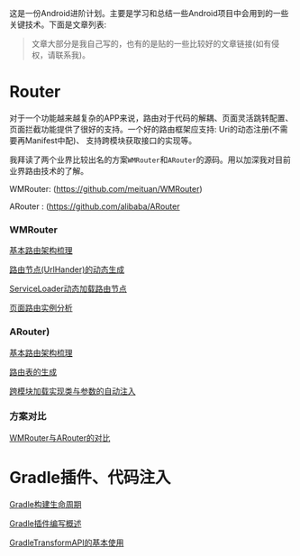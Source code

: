 
这是一份Android进阶计划。主要是学习和总结一些Android项目中会用到的一些关键技术。下面是文章列表:

>文章大部分是我自己写的，也有的是贴的一些比较好的文章链接(如有侵权，请联系我)。

# Router

对于一个功能越来越复杂的APP来说，路由对于代码的解耦、页面灵活跳转配置、页面拦截功能提供了很好的支持。一个好的路由框架应支持: Uri的动态注册(不需要再Manifest中配)、 支持跨模块获取接口的实现等。

我拜读了两个业界比较出名的方案`WMRouter`和`ARouter`的源码。用以加深我对目前业界路由技术的了解。

WMRouter:  (https://github.com/meituan/WMRouter)

ARouter :   (https://github.com/alibaba/ARouter

### WMRouter

<p><a href="router/WMRouter/基本路由架构梳理.md">基本路由架构梳理</a></p>

<p><a href="router/WMRouter/路由节点的动态生成.md">路由节点(UrlHander)的动态生成</a></p>

<p><a href="router/WMRouter/利用ServiceLoader运行时加载UriHandler.md">ServiceLoader动态加载路由节点</a></p>

<p><a href="router/WMRouter/页面跳转的梳理与拦截器的使用.md">页面路由实例分析</a></p>


### ARouter)

<p><a href="router/ARouter/基本路由过程.md">基本路由架构梳理</a></p>

<p><a href="router/ARouter/动态生成路由表.md">路由表的生成</a></p>

<p><a href="router/ARouter/跨模块加载实现类与参数的自动注入.md">跨模块加载实现类与参数的自动注入</a></p>

### 方案对比

<p><a href="router/Android路由框架:WMRouter与ARouter的对比.md"> WMRouter与ARouter的对比 </a></p>


# Gradle插件、代码注入

<p><a href="gradle插件与字节码注入/Gradle构建生命周期.md">Gradle构建生命周期</a></p>

<p><a href="gradle插件与字节码注入/Gradle插件编写概述.md">Gradle插件编写概述</a></p>

<p><a href="gradle插件与字节码注入/GradleTransformAPI的基本使用.md">GradleTransformAPI的基本使用</a></p>

